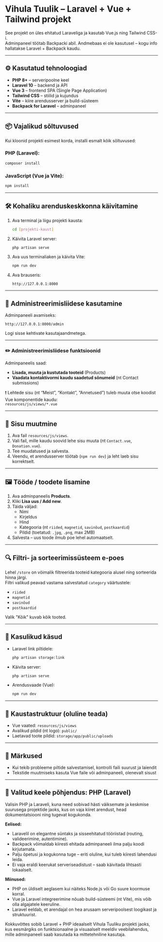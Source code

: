 # Vihula Tuulik – Laravel + Vue + Tailwind projekt

See projekt on üles ehitatud Laraveliga ja kasutab Vue.js ning Tailwind CSS-i.  
Adminpaneel töötab Backpacki abil. Andmebaas ei ole kasutusel – kogu info hallatakse Laravel + Backpack kaudu.

---

## ⚙️ Kasutatud tehnoloogiad

- **PHP 8+** – serveripoolne keel
- **Laravel 10** – backend ja API
- **Vue 3** – frontend SPA (Single Page Application)
- **Tailwind CSS** – stiilid ja kujundus
- **Vite** – kiire arendusserver ja build-süsteem
- **Backpack for Laravel** – adminpaneel

---

## 📦 Vajalikud sõltuvused

Kui kloonid projekti esimest korda, installi esmalt kõik sõltuvused:

### PHP (Laravel):
```bash
composer install
```

### JavaScript (Vue ja Vite):
```bash
npm install
```

---

## 🛠 Kohaliku arenduskeskkonna käivitamine

1. Ava terminal ja liigu projekti kausta:
   ```bash
   cd [projekti-kaust]
   ```

2. Käivita Laravel server:
   ```bash
   php artisan serve
   ```

3. Ava uus terminaliaken ja käivita Vite:
   ```bash
   npm run dev
   ```

4. Ava brauseris:
   ```
   http://127.0.0.1:8000
   ```

---

## 🔐 Administreerimisliidese kasutamine

Adminpaneeli avamiseks:
```
http://127.0.0.1:8000/admin
```

Logi sisse kehtivate kasutajaandmetega.

---

### ✏️ Administreerimisliidese funktsioonid

Adminpaneelis saad:

- **Lisada, muuta ja kustutada tooteid** (Products)
- **Vaadata kontaktivormi kaudu saadetud sõnumeid** (nt Contact submissions)

❗ Lehtede sisu (nt “Meist”, “Kontakt”, “Annetused”) tuleb muuta otse koodist Vue komponentide kaudu:  
`resources/js/views/*.vue`

---

## 📝 Sisu muutmine

1. Ava fail `resources/js/views`.
2. Vali fail, mille kaudu soovid lehe sisu muuta (nt `Contact.vue`, `Donation.vue`).
3. Tee muudatused ja salvesta.
4. Veendu, et arendusserver töötab (`npm run dev`) ja leht laeb sisu korrektselt.

---

## 🖼 Tööde / toodete lisamine

1. Ava adminpaneelis **Products**.
2. Kliki **Lisa uus / Add new**.
3. Täida väljad:
   - Nimi
   - Kirjeldus
   - Hind
   - Kategooria (nt `riided`, `magnetid`, `savinõud`, `postkaardid`)
   - Pildid (toetatud: `.jpg`, `.png`, max 2MB)
4. Salvesta – uus toode ilmub poe lehel automaatselt.

---

## 🔍 Filtri- ja sorteerimissüsteem e-poes

Lehel `/store` on võimalik filtreerida tooteid kategooria alusel ning sorteerida hinna järgi.  
Filtri valikud peavad vastama salvestatud `category` väärtustele:

- `riided`
- `magnetid`
- `savinõud`
- `postkaardid`

Valik "Kõik" kuvab kõik tooted.

---

## 🧪 Kasulikud käsud

- Laravel link piltidele:
  ```bash
  php artisan storage:link
  ```

- Käivita server:
  ```bash
  php artisan serve
  ```

- Arendusvaade (Vue):
  ```bash
  npm run dev
  ```

---

## 📁 Kaustastruktuur (oluline teada)

- Vue vaated: `resources/js/views`
- Avalikud pildid (nt logo): `public/`
- Laetavad toote pildid: `storage/app/public/uploads`

---

## 📌 Märkused

- Kui tekib probleeme piltide salvestamisel, kontrolli faili suurust ja laiendit
- Tekstide muutmiseks kasuta Vue faile või adminpaneeli, olenevalt sisust

---

## 💬 Valitud keele põhjendus: PHP (Laravel)

Valisin PHP ja Laraveli, kuna need sobivad hästi väiksemate ja keskmise suurusega projektide jaoks, kus on vaja kiiret arendust, head dokumentatsiooni ning tugevat kogukonda.

**Eelised:**
- Laravelil on elegantne süntaks ja sisseehitatud tööriistad (routing, valideerimine, autentimine).
- Backpack võimaldab kiiresti ehitada adminpaneeli ilma palju koodi kirjutamata.
- Palju õpetusi ja kogukonna tuge – eriti oluline, kui tuleb kiiresti lahendusi leida.
- Ei vaja eraldi keerukat serveriseadistust – saab käivitada lihtsasti lokaalselt.

**Miinused:**
- PHP on üldiselt aeglasem kui näiteks Node.js või Go suure koormuse korral.
- Vue ja Laravel integreerimine nõuab build-süsteemi (nt Vite), mis võib olla algajatele keeruline.
- Laravel eeldab, et arendajal on hea arusaam serveripoolsest loogikast ja struktuurist.

Kokkuvõttes sobib Laravel + PHP ideaalselt Vihula Tuuliku projekti jaoks, kus eesmärgiks on funktsionaalne ja visuaalselt meeldiv veebilahendus, mille adminpaneeli saab kasutada ka mittetehniline kasutaja.

